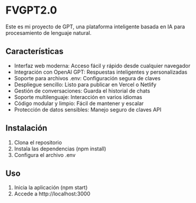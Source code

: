 # FVGPT2.0

Este es mi proyecto de GPT, una plataforma inteligente basada en IA para procesamiento de lenguaje natural.

## Características

- Interfaz web moderna: Acceso fácil y rápido desde cualquier navegador
- Integración con OpenAI GPT: Respuestas inteligentes y personalizadas
- Soporte para archivos .env: Configuración segura de claves
- Despliegue sencillo: Listo para publicar en Vercel o Netlify
- Gestión de conversaciones: Guarda el historial de chats
- Soporte multilenguaje: Interacción en varios idiomas
- Código modular y limpio: Fácil de mantener y escalar
- Protección de datos sensibles: Manejo seguro de claves API

## Instalación

1. Clona el repositorio
2. Instala las dependencias (npm install)
3. Configura el archivo .env

## Uso

1. Inicia la aplicación (npm start)
2. Accede a http://localhost:3000